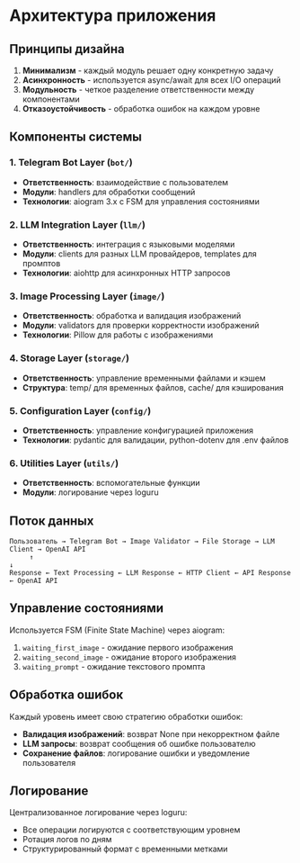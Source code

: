 # Архитектура приложения

## Принципы дизайна

1. **Минимализм** - каждый модуль решает одну конкретную задачу
2. **Асинхронность** - используется async/await для всех I/O операций
3. **Модульность** - четкое разделение ответственности между компонентами
4. **Отказоустойчивость** - обработка ошибок на каждом уровне

## Компоненты системы

### 1. Telegram Bot Layer (`bot/`)
- **Ответственность**: взаимодействие с пользователем
- **Модули**: handlers для обработки сообщений
- **Технологии**: aiogram 3.x с FSM для управления состояниями

### 2. LLM Integration Layer (`llm/`)
- **Ответственность**: интеграция с языковыми моделями
- **Модули**: clients для разных LLM провайдеров, templates для промптов
- **Технологии**: aiohttp для асинхронных HTTP запросов

### 3. Image Processing Layer (`image/`)
- **Ответственность**: обработка и валидация изображений
- **Модули**: validators для проверки корректности изображений
- **Технологии**: Pillow для работы с изображениями

### 4. Storage Layer (`storage/`)
- **Ответственность**: управление временными файлами и кэшем
- **Структура**: temp/ для временных файлов, cache/ для кэширования

### 5. Configuration Layer (`config/`)
- **Ответственность**: управление конфигурацией приложения
- **Технологии**: pydantic для валидации, python-dotenv для .env файлов

### 6. Utilities Layer (`utils/`)
- **Ответственность**: вспомогательные функции
- **Модули**: логирование через loguru

## Поток данных

```
Пользователь → Telegram Bot → Image Validator → File Storage → LLM Client → OpenAI API
     ↑                                                                            ↓
Response ← Text Processing ← LLM Response ← HTTP Client ← API Response ← OpenAI API
```

## Управление состояниями

Используется FSM (Finite State Machine) через aiogram:
1. `waiting_first_image` - ожидание первого изображения
2. `waiting_second_image` - ожидание второго изображения
3. `waiting_prompt` - ожидание текстового промпта

## Обработка ошибок

Каждый уровень имеет свою стратегию обработки ошибок:
- **Валидация изображений**: возврат None при некорректном файле
- **LLM запросы**: возврат сообщения об ошибке пользователю
- **Сохранение файлов**: логирование ошибки и уведомление пользователя

## Логирование

Централизованное логирование через loguru:
- Все операции логируются с соответствующим уровнем
- Ротация логов по дням
- Структурированный формат с временными метками